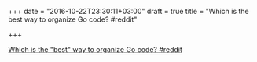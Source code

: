 +++
date = "2016-10-22T23:30:11+03:00"
draft = true
title = "Which is the best way to organize Go code?  #reddit"

+++

<p><a href="https://t.co/H5BBUq19n9">Which is the "best" way to organize Go code?  #reddit</a></p>
